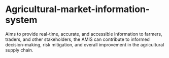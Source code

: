 # Agricultural-market-information-system
Aims to provide real-time, accurate, and accessible information to farmers, traders, and other stakeholders, the AMIS can contribute to informed decision-making, risk mitigation, and overall improvement in the agricultural supply chain.
